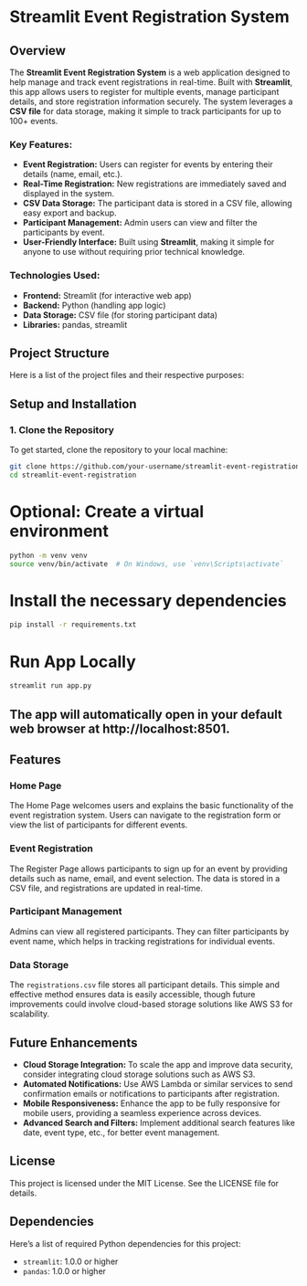 # Streamlit Event Registration System

## Overview

The **Streamlit Event Registration System** is a web application designed to help manage and track event registrations in real-time. Built with **Streamlit**, this app allows users to register for multiple events, manage participant details, and store registration information securely. The system leverages a **CSV file** for data storage, making it simple to track participants for up to 100+ events.

### Key Features:
- **Event Registration:** Users can register for events by entering their details (name, email, etc.).
- **Real-Time Registration:** New registrations are immediately saved and displayed in the system.
- **CSV Data Storage:** The participant data is stored in a CSV file, allowing easy export and backup.
- **Participant Management:** Admin users can view and filter the participants by event.
- **User-Friendly Interface:** Built using **Streamlit**, making it simple for anyone to use without requiring prior technical knowledge.

### Technologies Used:
- **Frontend:** Streamlit (for interactive web app)
- **Backend:** Python (handling app logic)
- **Data Storage:** CSV file (for storing participant data)
- **Libraries:** pandas, streamlit

## Project Structure

Here is a list of the project files and their respective purposes:


## Setup and Installation

### 1. Clone the Repository

To get started, clone the repository to your local machine:

```bash
git clone https://github.com/your-username/streamlit-event-registration.git
cd streamlit-event-registration
```

# Optional: Create a virtual environment

```bash
python -m venv venv
source venv/bin/activate  # On Windows, use `venv\Scripts\activate`
```

# Install the necessary dependencies

```bash
pip install -r requirements.txt
```

# Run App Locally 
```bash
streamlit run app.py
```
## The app will automatically open in your default web browser at http://localhost:8501.


## Features

### Home Page
The Home Page welcomes users and explains the basic functionality of the event registration system. Users can navigate to the registration form or view the list of participants for different events.

### Event Registration
The Register Page allows participants to sign up for an event by providing details such as name, email, and event selection. The data is stored in a CSV file, and registrations are updated in real-time.

### Participant Management
Admins can view all registered participants. They can filter participants by event name, which helps in tracking registrations for individual events.

### Data Storage
The `registrations.csv` file stores all participant details. This simple and effective method ensures data is easily accessible, though future improvements could involve cloud-based storage solutions like AWS S3 for scalability.

## Future Enhancements
- **Cloud Storage Integration:** To scale the app and improve data security, consider integrating cloud storage solutions such as AWS S3.
- **Automated Notifications:** Use AWS Lambda or similar services to send confirmation emails or notifications to participants after registration.
- **Mobile Responsiveness:** Enhance the app to be fully responsive for mobile users, providing a seamless experience across devices.
- **Advanced Search and Filters:** Implement additional search features like date, event type, etc., for better event management.

## License
This project is licensed under the MIT License. See the LICENSE file for details.

## Dependencies
Here’s a list of required Python dependencies for this project:
- `streamlit`: 1.0.0 or higher
- `pandas`: 1.0.0 or higher




